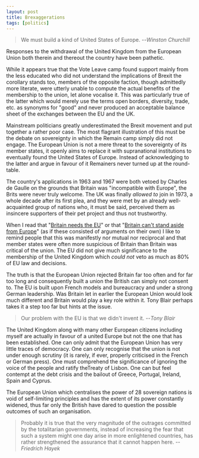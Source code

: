 ```yaml
---
layout: post 
title: Brexaggerations
tags: [politics]
---
```


> We must build a kind of United States of Europe.
> --<cite>Winston Churchill</cite>

Responses to the withdrawal of the United Kingdom from the European Union both therein and thereout the country have been pathetic.

While it appears true that the Vote Leave camp found support mainly from the less educated who did not understand the implications of Brexit the corollary stands too, members of the opposite faction, though admittedly more literate, were utterly unable to compute the actual benefits of the membership to the union, let alone vocalise it. This was particularly true of the latter which would merely use the terms open borders, diversity, trade, etc. as synonyms for "good" and never produced an acceptable balance sheet of the exchanges between the EU and the UK.

Mainstream politicians greatly underestimated the Brexit movement and put together a rather poor case. The most flagrant illustration of this must be the debate on sovereignty in which the Remain camp simply did not engage. The European Union is not a mere threat to the sovereignty of its member states, it openly aims to replace it with supranational institutions to eventually found the United States of Europe. Instead of acknowledging to the latter and argue in favour of it Remainers never turned up at the round-table.

The country's applications in 1963 and 1967 were both vetoed by Charles de Gaulle on the grounds that Britain was "incompatible with Europe", the Brits were never truly welcome. The UK was finally *allowed to* join in 1973, a whole decade after its first plea, and they were met by an already well-acquainted group of nations who, it must be said, perceived them as insincere supporters of their pet project and thus not trustworthy.

When I read that "[Britain needs the EU](http://www.nytimes.com/2016/03/04/opinion/boris-johnson-britain-europe-brexit.html?_r=0)" or that "[Britain can't stand aside from Europe](http://www.dailymail.co.uk/debate/article-3543962/History-teaches-T-stand-aside-Europe-Wellington-Churchill-yes-Lady-Thatcher-confirm.html)" (as if these consisted of arguments on their own) I like to remind people that this was manifestly nor mutual nor reciprocal and that member states were often more suspicious of Britain than Britain was critical of the union. The EU did not give much significance to the membership of the United Kingdom which *could not* veto as much as 80% of EU law and decisions. 

The truth is that the European Union rejected Britain far too often and for far too long and consequently built a union the British can simply not consent to. The EU is built upon French models and bureaucracy and under a strong German leadership. Was Britain let in earlier the European Union would look much different and Britain would play a key role within it. Tony Blair perhaps takes it a step too far but hints at the issue. 

> Our problem with the EU is that we didn't invent it.
> --<cite>Tony Blair</cite> 

The United Kingdom along with many other European citizens including myself are actually in favour of a united Europe but not the one that has been established. One can only admit that the European Union has very little traces of democracy. One can only recognise that the union is not under enough scrutiny (it is rarely, if ever, properly criticised in the French or German press). One must comprehend the significance of ignoring the voice of the people and ratify theTreaty of Lisbon. One can but feel contempt at the debt crisis and the bailout of Greece, Portugal, Ireland, Spain and Cyprus. 

The European Union which centralises the power of 28 sovereign nations is void of self-limiting principles and has the extent of its power constantly widened, thus far only the British have dared to question the possible outcomes of such an organisation.

> Probably it is true that the very magnitude of the outrages committed by the totalitarian governments, instead of increasing the fear that such a system might one day arise in more enlightened countries, has rather strengthened the assurance that it cannot happen here.
> --<cite>Friedrich Hayek</cite>
